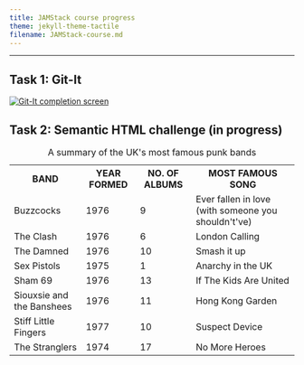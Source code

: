 ```yaml
---
title: JAMStack course progress
theme: jekyll-theme-tactile
filename: JAMStack-course.md
--- 
```


--- 

## Task 1: Git-It

<a href="https://imgur.com/P1A4xWt"><img src="https://i.imgur.com/P1A4xWt.png" alt="Git-It completion screen" title="source: imgur.com" /></a>

## Task 2: Semantic HTML challenge (in progress)

  <body>
    <table style="width:100%">
      <caption>A summary of the UK's most famous punk bands</caption>
      <tr>
        <th>BAND</th>
        <th>YEAR FORMED</th>
        <th>NO. OF ALBUMS</th>
        <th>MOST FAMOUS SONG</th>
      </tr>
      <tr>
        <td>Buzzcocks</td>
        <td>1976</td>
        <td>9</td>
        <td>Ever fallen in love (with someone you shouldn't've)</td>
      </tr>
      <tr>
        <td>The Clash</td>
        <td>1976</td>
        <td>6</td>
        <td>London Calling</td>
      </tr>
      <tr>
        <td>The Damned</td>
        <td>1976</td>
        <td>10</td>
        <td>Smash it up</td>
      </tr>
      <tr>
        <td>Sex Pistols</td>
        <td>1975</td>
        <td>1</td>
        <td>Anarchy in the UK</td>
      </tr>
      <tr>
        <td>Sham 69</td>
        <td>1976</td>
        <td>13</td>
        <td>If The Kids Are United</td>
      </tr>
      <tr>
        <td>Siouxsie and the Banshees</td>
        <td>1976</td>
        <td>11</td>
        <td>Hong Kong Garden</td>
      </tr>
      <tr>
        <td>Stiff Little Fingers</td>
        <td>1977</td>
        <td>10</td>
        <td>Suspect Device</td>
      </tr>
      <tr>
        <td>The Stranglers</td>
        <td>1974</td>
        <td>17</td>
        <td>No More Heroes</td>
      </tr>
    </table>
  
